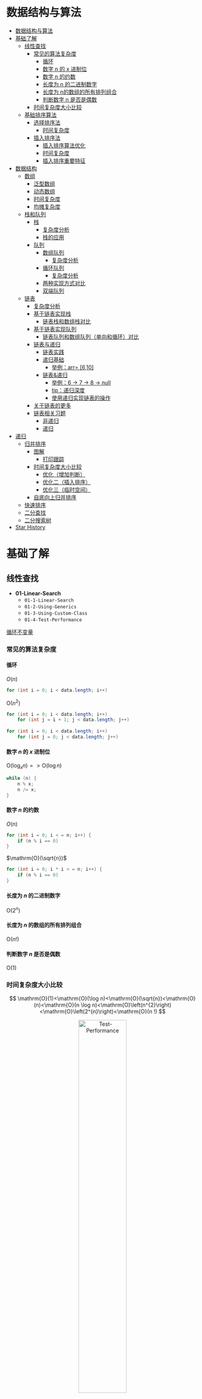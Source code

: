 #  数据结构与算法

- [数据结构与算法](#数据结构与算法)
- [基础了解](#基础了解)
  - [线性查找](#线性查找)
    - [常见的算法复杂度](#常见的算法复杂度)
      - [循环](#循环)
      - [数字 n 的 x 进制位](#数字-n-的-x-进制位)
      - [数字 n​ 的约数](#数字-n-的约数)
      - [长度为 n​ 的二进制数字](#长度为-n-的二进制数字)
      - [长度为 n​ 的数组的所有排列组合](#长度为-n-的数组的所有排列组合)
      - [判断数字 n​ 是否是偶数](#判断数字-n-是否是偶数)
    - [时间复杂度大小比较](#时间复杂度大小比较)
  - [基础排序算法](#基础排序算法)
    - [选择排序法](#选择排序法)
      - [时间复杂度](#时间复杂度)
    - [插入排序法](#插入排序法)
      - [插入排序算法优化](#插入排序算法优化)
      - [时间复杂度](#时间复杂度-1)
      - [插入排序重要特征](#插入排序重要特征)
- [数据结构](#数据结构)
  - [数组](#数组)
    - [泛型数组](#泛型数组)
    - [动态数组](#动态数组)
    - [时间复杂度](#时间复杂度-2)
    - [均摊复杂度](#均摊复杂度)
  - [栈和队列](#栈和队列)
    - [栈](#栈)
      - [复杂度分析](#复杂度分析)
      - [栈的应用](#栈的应用)
    - [队列](#队列)
      - [数组队列](#数组队列)
        - [复杂度分析](#复杂度分析-1)
      - [循环队列](#循环队列)
        - [复杂度分析](#复杂度分析-2)
      - [两种实现方式对比](#两种实现方式对比)
      - [双端队列](#双端队列)
  - [链表](#链表)
      - [复杂度分析](#复杂度分析-3)
    - [基于链表实现栈](#基于链表实现栈)
      - [链表栈和数组栈对比](#链表栈和数组栈对比)
    - [基于链表实现队列](#基于链表实现队列)
      - [链表队列和数组队列（单向和循环）对比](#链表队列和数组队列单向和循环对比)
    - [链表与递归](#链表与递归)
      - [链表实践](#链表实践)
      - [递归基础](#递归基础)
        - [举例：arr= [6,10]](#举例arr-610)
      - [链表&递归](#链表递归)
        - [举例：6 -> 7 -> 8 -> null](#举例6---7---8---null)
        - [tip：递归深度](#tip递归深度)
        - [使用递归实现链表的操作](#使用递归实现链表的操作)
    - [关于链表的更多](#关于链表的更多)
    - [链表相关习题](#链表相关习题)
      - [非递归](#非递归)
      - [递归](#递归)
- [递归](#递归-1)
  - [归并排序](#归并排序)
    - [图解](#图解)
      - [打印跟踪](#打印跟踪)
    - [时间复杂度大小比较](#时间复杂度大小比较-1)
      - [优化（增加判断）](#优化增加判断)
      - [优化二（插入排序）](#优化二插入排序)
      - [优化三（临时空间）](#优化三临时空间)
    - [自底向上归并排序](#自底向上归并排序)
  - [快速排序](#快速排序)
  - [二分查找](#二分查找)
  - [二分搜索树](#二分搜索树)
- [Star History](#star-history)

# 基础了解

## 线性查找

- **01-Linear-Search**
  - `01-1-Linear-Search`
  - `01-2-Using-Generics`
  - `01-3-Using-Custom-Class`
  - `01-4-Test-Performance`

[循环不变量](https://zh.wikipedia.org/wiki/%E5%BE%AA%E7%8E%AF%E4%B8%8D%E5%8F%98%E9%87%8F)

### 常见的算法复杂度

#### 循环

$O(n)$

```java
for (int i = 0; i < data.length; i++)
```

$\mathrm{O}\left(n^{2}\right)$

```java
for (int i = 0; i < data.length; i++)
	for (int j = i + 1; j < data.length; j++)
        
for (int i = 0; i < data.length; i++)
	for (int j = 0; j < data.length; j++)
```

#### 数字 $n$ 的 $x$ 进制位

$\mathrm{O}\left(\log _{x} n\right) => \mathrm{O}(\log n)$

```java
while (n) {
    n % x;
    n /= x;
}
```

#### 数字 $n$ 的约数

$O(n)$

```java
for (int i = 0; i < = n; i++) {
    if (n % i == 0)
}
```

$\mathrm{O}(\sqrt{n})$

```java
for (int i = 0; i * i < = n; i++) {
    if (n % i == 0)
}
```

#### 长度为 $n$ 的二进制数字

$\mathrm{O}\left(2^{n}\right)$

#### 长度为 $n$ 的数组的所有排列组合

$\mathrm{O}(n !)$

#### 判断数字 $n$ 是否是偶数

$\mathrm{O}(1)$

### 时间复杂度大小比较

$$
\mathrm{O}(1)<\mathrm{O}(\log n)<\mathrm{O}(\sqrt{n})<\mathrm{O}(n)<\mathrm{O}(n \log n)<\mathrm{O}\left(n^{2}\right)<\mathrm{O}\left(2^{n}\right)<\mathrm{O}(n !)
$$

<div align=center>
  <img src="https://github.com/JiajiaLiang2001/Algorithm/blob/master/images/01_4_1.png" title="Test-Performance" height="50%" width="50%">
</div>

## 基础排序算法

- **02-Selection-Sort**
  - `02-1-Selection-Sort`
  - `02-2-Using-Generics`
  - `02-3-Using-Comparable`
  - `02-4-Test-Performance`
- **03-Insertion-Sort**
  - `03-1-Insertion-Sort`
  - `03-2-Insertion-Sort-Optimized`
  - `03-3-Insertion-Sort-Features`

### 选择排序法

***6 4 2 3 1 5***

------

```java
for (int i = 0; i < arr.length - 1; i++) {//i < arr.length
    int minIndex = i;
    for (int j = i; j < arr.length; j++) {
        if (arr[j].compareTo(arr[minIndex]) < 0)
            minIndex = j;
    }
    swap(arr, i, minIndex);
}
```

（i = 0​，​j = 0，1，2，3，4，5​）：遍历（​minIndex = 4​）

**1** 4 2 3 **6** 5



（i = 1​，​j = 1，2，3，4，5​）：遍历（​minIndex = 2​）

1 **2** **4** 3 6 5



（i = 2​，​j = 2，3，4，5​）：遍历（​minIndex = 3​）

1 2 **3** **4** 6 5



（i = 3​，​j = 3，4，5​）：遍历（​minIndex = 3）

1 2 3 4 6 5



（i = 4​，​j = 4，5​）：遍历（​minIndex = 5​）

1 2 3 4 **5** **6**



下一步可以省略：

（i = 5​，​j = 5​）：遍历（​minIndex = 5​）

1 2 3 4 5 6

#### 时间复杂度

$$
\begin{aligned}
& 1+2+3+\ldots+\mathrm{n} \\
=& \frac{(1+n) * n}{2} \\
=& \frac{1}{2} n^{2}+\frac{1}{2} n
\end{aligned}
$$

$\mathrm{O}\left(n^{2}\right)$

<div align=center>
  <img src="https://github.com/JiajiaLiang2001/Algorithm/blob/master/images/02_4_1.png" title="Test-Performance" height="50%" width="50%">
</div>

### 插入排序法

***6 4 2 3 1 5***

------

```java
for (int i = 1; i < arr.length; i++) {// i = 0
    for (int j = i; j - 1 >= 0; j--) {
        if (arr[j].compareTo(arr[j - 1]) < 0)
            swap(arr, j - 1, j);
        else break;
    }
}

for (int i = 1; i < arr.length; i++) {// i = 0
	for (int j = i; j - 1 >= 0 && arr[j].compareTo(arr[j - 1]) < 0; j--)
		swap(arr, j - 1, j);
}
```

该步可以省略：

（i = 0​）：直接跳出

6 4 2 3 1 5



（i = 1​，​j = 1​）：遍历比较

4 6 2 3 1 5



（i = 2​，j = 2，1​）：遍历比较

2 4 6 3 1 5



（i = 3​，j = 3，2，1​）：遍历比较

2 3 4 6 1 5 



（i = 4​，j = 4，3，2，1​）：遍历比较

1 2 3 4 6 5 



（i = 5，j = 5，4，3，2，1​）：遍历比较

1 2 3 4 5 6 

<div align=center>
  <img src="https://github.com/JiajiaLiang2001/Algorithm/blob/master/images/03_1_1.png" title="Test-Performance" height="50%" width="50%">
</div>

#### 插入排序算法优化

```java
for (int i = 1; i < arr.length; i++) {// i = 0
    E t = arr[i];
    int j;
    for (j = i; j - 1 >= 0; j--) {
        if (t.compareTo(arr[j - 1]) < 0)
            arr[j] = arr[j - 1];
        else
            break;
    }
    arr[j] = t;
}

for (int i = 1; i < arr.length; i++) {// i = 0
	E t = arr[i];
    int j;
    for(j = i; j - 1 >= 0 && t.compareTo(arr[j - 1]) < 0; j --){
        arr[j] = arr[j - 1];
    }
    arr[j] = t;
}
```

<div align=center>
  <img src="https://github.com/JiajiaLiang2001/Algorithm/blob/master/images/03_2_1.png" title="Compare-Performance" height="50%" width="50%">
</div>

#### 时间复杂度

$\mathrm{O}\left(n^{2}\right)$

#### 插入排序重要特征

对于有序数组，插入排序的复杂度是 $O(n)$。因此，插入排序的复杂度小于等于选择排序。

<div align=center>
  <img src="https://github.com/JiajiaLiang2001/Algorithm/blob/master/images/03_3_1.png" title="Compare-Performance" height="50%" width="50%">
</div>

# 数据结构

- 线性结构：数组、栈、队列、链表、哈希表
- 树结构：二叉树、二分搜索树、AVL、红黑树、Treap、Splay、堆、Trie、线段树、K-D树、并查集、哈夫曼树
- 图结构：领接矩阵、领接表

## 数组

- **04-Arrays**
  - `04-1-Our-Own-Array`
  - `04-2-Add-Element`
  - `04-3-Query-and-Update-Element`
  - `04-4-Contain-Find-and-Remove`
  - `04-5-Generic-Data-Structures`
  - `04-6-Dynamic-Array`
  - `04-7-Amortized-Time-Complexity`

封装属于我们的数组：

1. data：数组
2. capacity：数组最大容量
3. size：数组目前大小

- `Array()`
- `Array(int capacity)`
- `int getCapacity()`
- `int getSize()`
- `boolean isEmpty()`
- `void add(int index, E e)`
- `void addLast(E e)`
- `void addFirst(E e)`
- `E getElement(int index)`
- `void setElement(int index, E e)`
- `boolean contains(E e)`
- `int find(E e)`
- `E remove(int index)`
- `E removeLast()`
- `E removeFirst()`

### 泛型数组

<div align=left>
  <img src="https://github.com/JiajiaLiang2001/Algorithm/blob/master/images/04_5_1.png" title="Generic-Array" height="50%" width="50%">
</div>

### 动态数组

<div align=left>
  <img src="https://github.com/JiajiaLiang2001/Algorithm/blob/master/images/04_6_1.png" title="Dynamic-Array" height="50%" width="50%">
</div>

### 时间复杂度

|     操作      |   时间复杂度    |
| :-----------: | :-------------: |
|     `add`     | $\mathrm{O}(1)$ |
|   `addLast`   | $\mathrm{O}(n)$ |
|  `addFirst`   | $\mathrm{O}(n)$ |
|   `remove`    | $\mathrm{O}(1)$ |
| `removeLast`  | $\mathrm{O}(n)$ |
| `removeFirst` | $\mathrm{O}(n)$ |
| `setElement`  | $\mathrm{O}(1)$ |
| `getElement`  | $\mathrm{O}(1)$ |
|  `contains`   | $\mathrm{O}(n)$ |
|    `find`     | $\mathrm{O}(n)$ |

总结：

增：$\mathrm{O}(n)$

删：$\mathrm{O}(n)$

改：已知索引 $\mathrm{O}(1)$，未知索引 $\mathrm{O}(n)$

查：已知索引 $\mathrm{O}(1)$，未知索引 $\mathrm{O}(n)$

### 均摊复杂度

**均摊复杂度**

capacity=8，9次addLast：1 1 1 1 1 1 1 1 8+1 = 17

> 平均2次基本操作

**复杂度震荡**

为了避免

```java
/**
 * Remove array element
 *
 * @param index
 * @return
 */
public E remove(int index) {
    if (index < 0 || index >= size)
        throw new IllegalArgumentException("Remove failed. Index is illegal.");
    E ret = data[index];
    for (int i = index + 1; i < data.length; i++) {
        data[i - 1] = data[i];
    }
    size--;
    data[size] = null;
    if (size == data.length / 4 && data.length / 2 != 0)
        resize(data.length / 2);
    return ret;
}
```

## 栈和队列

**05-Stacks-and-Queues**

- `05-1-Array-Stack`
- `05-2-A-Stack-Problem-in-Leetcode`
- `05-3-Array-Queue`
- `05-4-Loop-Queue`
- `05-5-Queues-Comparison`
- `05-6-Loop-Queue-without-Wasting-One-Space`
- `05-7-Loop-Queue-without-Size-Member`
- `05-8-Deque`

### 栈

封装属于我们的栈：

- `ArrayStack()`

- `ArrayStack(int capacity)`
- `int getCapacity()`
- `int getSize()`
- `boolean isEmpty()`
- `void push(E e)`
- `E pop()`
- `E peek()`

#### 复杂度分析

|    操作     |      时间复杂度      |
| :---------: | :------------------: |
| `getSize()` |   $\mathrm{O}(1)$    |
| `isEmpty()` |   $\mathrm{O}(1)$    |
| `push(E e)` | 均摊 $\mathrm{O}(1)$ |
|   `pop()`   | 均摊 $\mathrm{O}(1)$ |
|  `peek()`   |   $\mathrm{O}(1)$    |

#### 栈的应用

https://leetcode.cn/problems/valid-parentheses/

```java
class Solution {
    public boolean isValid(String s) {
        Stack<Character> stack = new Stack<>();
        for (int i = 0; i < s.length(); i++) {
            char c = s.charAt(i);
            if (c == '(' || c == '[' || c == '{')
                stack.push(c);
            else {
                if (stack.isEmpty()) return false;
                else {
                    char top = stack.pop();
                    if ((c == ')' && top != '(') ||
                        (c == ']' && top != '[') ||
                        (c == '}' && top != '{'))
                        return false;
                }
            }
        }
        return stack.isEmpty();
    }
}
```

### 队列

#### 数组队列

封装属于我们的数组队列：

- `ArrayQueue(int capacity)`
- `ArrayQueue()`
- `int getCapacity()`
- `int getSize()`
- `boolean isEmpty()`
- `void enqueue(E e)`
- `E dequeue()`
- `E getFront()`

##### 复杂度分析

|      操作      |      时间复杂度      |
| :------------: | :------------------: |
|  `getSize()`   |   $\mathrm{O}(1)$    |
|  `isEmpty()`   |   $\mathrm{O}(1)$    |
| `enqueue(E e)` | 均摊 $\mathrm{O}(1)$ |
|  `dequeue()`   |   $\mathrm{O}(n)$    |
|  `getFront()`  |   $\mathrm{O}(1)$    |

#### 循环队列

- 队列为空（front == tail）

<div align=center>
  <img src="https://github.com/JiajiaLiang2001/Algorithm/blob/master/images/05_4_1.png" title="Empty-Queue" height="50%" width="50%">
</div>

- 队列为满（（tail + 1）% c == front）

<div align=center>
  <img src="https://github.com/JiajiaLiang2001/Algorithm/blob/master/images/05_4_2.png" title="Full-Queue" height="50%" width="50%">
</div>

封装属于我们的循环队列：

- `LoopQueue(int capacity)`
- `LoopQueue()`
- `int getSize()`
- `boolean isEmpty()`
- `void enqueue(E e)`
- `E dequeue()`
- `E getFront()`

队列遍历的两种方式：

```java
for (int i = 0; i < size; i++)
    data[(i + front) % data.length]
```

```java
for (int i = front; i != tail; i = (i + 1) % data.length) {
    data[i]
}
```

##### 复杂度分析

|      操作      |      时间复杂度      |
| :------------: | :------------------: |
|  `getSize()`   |   $\mathrm{O}(1)$    |
|  `isEmpty()`   |   $\mathrm{O}(1)$    |
| `enqueue(E e)` | 均摊 $\mathrm{O}(1)$ |
|  `dequeue()`   | 均摊 $\mathrm{O}(1)$ |
|  `getFront()`  |   $\mathrm{O}(1)$    |

#### 两种实现方式对比

```java
private static int opCount = 100000;
```

<div align=center>
  <img src="https://github.com/JiajiaLiang2001/Algorithm/blob/master/images/05_5_1.png" title="Compare-Performance" height="50%" width="50%">
</div>

主要影响在于出队操作！

#### 双端队列

封装属于我们的双端队列：

- `Deque(int capacity)`
- `Deque()`
- `int getCapacity()`
- `int getSize()`
- `boolean isEmpty()`
- `void addLast(E e)`
- `void addFirst(E e)` 
- `E removeLast()`
- `E removeFirst()`
- `E getFront()`
- `E getLast()`

## 链表

- **06-Linked-List**
  - `06-1-Linked-List`
  - `06-2-Add-Elements-in-LinkedList`
  - `06-3-DummyHead-in-LinkedList`
  - `06-4-Query-and-Update-in-LinkedList`
  - `06-5-Remove-Element-in-LinkedList`
  - 06-6-Implement-Stack-in-LinkedList
  - `06-7-Compare-LinkedList-Stack-and-Array-Stack`
  - `06-8-Implement-Queue-in-LinkedList`
  - `06-9-Compare-LinkedList-Queue-LoopQueue-and-Array-Queue`
- **07-Linked-List-and-Recursion**
  - `07-1-Linked-List-Problems-in-Leetcode`
  - `07-2-Recursion-Basics`
  - `07-3-LinkedList-and-Recursion`
  - `07-4-Recursive-Debugging`
  - `07-5-Recursive-LinkedList`
  - `07-6-Another-Linked-List-Problems-in-Leetcode`

<div align=center>
  	<img src="https://github.com/JiajiaLiang2001/Algorithm/blob/master/images/06_1_1.png" title="Linked-List-Structure" height="50%" width="50%">
    <img src="https://github.com/JiajiaLiang2001/Algorithm/blob/master/images/06_2_1.png" title="Linked-List-Structure" height="50%" width="50%">
</div>

封装属于我们的链表：

```java
private class Node {
    public E e;
    public Node next;
    public Node(E e, Node next) {
        this.e = e;
        this.next = next;
    }
    public Node(E e) {
        this(e, null);
    }
    public Node() {
        this(null, null);
    }
    @Override
    public String toString() {
        return e.toString();
    }
}
```

- `LinkedList()`
- `int getSize()`
- `boolean isEmpty()`
- `void add(int index, E e)`
- `void addFirst(E e)`
- `void addLast(E e)`
- `E get(int index)`
- `E getFirst()`
- `E getLast()`
- `void set(int index, E e)`
- `boolean contains(E e)`
- `E remove(int index)`
- `E removeFirst()`
- `E removeLast()`

#### 复杂度分析

|     操作      |   时间复杂度    |
| :-----------: | :-------------: |
|  `getSize()`  | $\mathrm{O}(1)$ |
|  `isEmpty()`  | $\mathrm{O}(1)$ |
|     `add`     | $\mathrm{O}(n)$ |
|  `addFirst`   | $\mathrm{O}(1)$ |
|   `addLast`   | $\mathrm{O}(n)$ |
|     `get`     | $\mathrm{O}(n)$ |
|  `getFirst`   | $\mathrm{O}(1)$ |
|   `getLast`   | $\mathrm{O}(n)$ |
|     `set`     | $\mathrm{O}(n)$ |
|  `contains`   | $\mathrm{O}(n)$ |
|   `remove`    | $\mathrm{O}(n)$ |
| `removeFirst` | $\mathrm{O}(1)$ |
| `removeLast`  | $\mathrm{O}(n)$ |

### 基于链表实现栈

使用[链表](#链表)封装属于我们的栈：

- `LinkedListStack()`
- `int getSize()`
- `boolean isEmpty()`
- `void push(E e)`
- `E pop()`
- `E peek()`

#### 链表栈和数组栈对比

```java
private static int opCount = 100000;
```

<div align=center>
  <img src="https://github.com/JiajiaLiang2001/Algorithm/blob/master/images/06_7_1.png" title="Compare-Performance" height="50%" width="50%">
</div>

### 基于链表实现队列

使用[链表](#链表)封装属于我们的队列：

- `LinkedListQueue()`
- `int getSize()`
- `boolean isEmpty()`
- `void enqueue(E e)`
- `E dequeue()`
- `E getFront()`

#### 链表队列和数组队列（单向和循环）对比

```java
private static int opCount = 100000;
```

<div align=center>
  <img src="https://github.com/JiajiaLiang2001/Algorithm/blob/master/images/06_9_1.png" title="Compare-Performance" height="50%" width="50%">
</div>

### 链表与递归

#### 链表实践

https://leetcode.cn/problems/remove-linked-list-elements/

常规解法（分开讨论）：

```java
public ListNode removeElements(ListNode head, int val) {
    while (head != null && head.val == val)
        head = head.next;
    if (head == null)
        return null;
    else {
        ListNode prev = head;
        while (prev.next != null)
            if (prev.next.val == val)
                prev.next = prev.next.next;
            else
                prev = prev.next;
        return head;
    }
}
```

虚拟头节点：

```java
public ListNode removeElements(ListNode head, int val) {
    ListNode dummyHead = new ListNode(-1);
    dummyHead.next = head;
    ListNode prev = dummyHead;
    while (prev.next != null)
        if (prev.next.val == val)
            prev.next = prev.next.next;
        else
            prev = prev.next;
    return dummyHead.next;
}
```

#### 递归基础

 $\operatorname{Sum}(\operatorname{arr}[0 \ldots n-1])=\operatorname{arr}[0]+\operatorname{Sum}(\operatorname{arr}[1 \ldots n-1])$

 $\operatorname{Sum}(\operatorname{arr}[1 \ldots n-1])=\operatorname{arr}[1]+\operatorname{Sum}(\operatorname{arr}[2 \ldots n-1])$

$......$

$\operatorname{Sum}(\operatorname{arr}[n-1 \ldots n-1])=\operatorname{arr}[n-1]+\operatorname{Sum}([])$

转换为最基本问题 $\operatorname{Sum}([])$ 的求解！

```java
private static int sum(int[] arr, int l) {
    if (l == arr.length)
        return 0;
    return arr[l] + sum(arr, l + 1);
}
```

##### 举例：arr= [6,10]

$\operatorname{arr}=[6,10]$

- sum(arr,0) 

- sum(arr,1)

- sum(arr,2) return 0

- return arr[1] + sum(arr,2) = 10 + 0 = 10 (sum(arr,1))
- return arr[0] + sum(arr,0) = 6 + 10 = 16 (sum(arr,0))

#### 链表&递归

递归解决[上述问题](#链表实践)

![Recursive-Process-For-Removing-Elements](https://github.com/JiajiaLiang2001/Algorithm/blob/master/images/07_3_1.png)

```java
public ListNode removeElements(ListNode head, int val) {
    if (head == null) return null;// 1
    head.next = removeElements(head.next, val); // 2
    return head.val == val ? head.next : head;// 3
}
```

##### 举例：6 -> 7 -> 8 -> null

$6 \rightarrow7 \rightarrow8 \rightarrow null$

- $head：6 \rightarrow7 \rightarrow8 \rightarrow null$：removeElements(head,6) 
  - 1
  - 2
  - $head：7 \rightarrow8 \rightarrow null$：removeElements(head,6) 
    - 1
    - 2
    - $head：8 \rightarrow null$：removeElements(head,6) 
      - 1
      - 2 
      - $head：null$：removeElements(head,6) 
        - 1：return null
      - 8 -> null
      - **3：return 8 -> null**
  - 7 -> 8 -> null
  - **3：return 8 -> null**
- 6 -> 8 -> null
- **3：return 6 -> 8 -> null**

![Linked-List-Recursion-Diagram](https://github.com/JiajiaLiang2001/Algorithm/blob/master/images/07_3_2.png)

##### tip：递归深度

```java
public ListNode removeElements(ListNode head, int val, int depth) {
    String depthString = generateDepthString(depth);
    System.out.print(depthString);
    System.out.println("Call: remove " + val + " in " + head);
    if (head == null) {
        System.out.print(depthString);
        System.out.println("Return: " + head);
        return head;
    }
    ListNode res = removeElements(head.next, val, depth + 1);
    System.out.print(depthString);
    System.out.println("After remove " + val + ": " + res);
    ListNode ret;
    if (head.val == val)
        ret = res;
    else {
        head.next = res;
        ret = head;
    }
    System.out.print(depthString);
    System.out.println("Return: " + ret);
    return ret;
}
```

<div align=left>
  <img src="https://github.com/JiajiaLiang2001/Algorithm/blob/master/images/07_4_1.png" title="Recursive-Debugging" height="50%" width="50%">
</div>

##### 使用递归实现链表的操作

- *add*

![Recursive-LinkedList-add](https://github.com/JiajiaLiang2001/Algorithm/blob/master/images/07_5_1.png)

- *get*

![Recursive-LinkedList-get](https://github.com/JiajiaLiang2001/Algorithm/blob/master/images/07_5_2.png)

- *set*

![Recursive-LinkedList-set](https://github.com/JiajiaLiang2001/Algorithm/blob/master/images/07_5_3.png)

- *contains*

![Recursive-LinkedList-contains](https://github.com/JiajiaLiang2001/Algorithm/blob/master/images/07_5_4.png)

- *remove*

![Recursive-LinkedList-remove](https://github.com/JiajiaLiang2001/Algorithm/blob/master/images/07_5_5.png)

### 关于链表的更多

```java
class Node{
    E e;
    Node next,prev;
}
```

<div align=center>
  <img src="https://github.com/JiajiaLiang2001/Algorithm/blob/master/images/doubly_linked_list.png" title="Doubly-Linked-List" height="50%" width="50%">
</div>

```java
class Node{
    E e;
    Node next,prev;
}
```

<div align=center>
  <img src="https://github.com/JiajiaLiang2001/Algorithm/blob/master/images/circular_linked_list.png" title="Doubly-Linked-List" height="50%" width="50%">
</div>

```java
class Node{
    E e;
    int next;
}
```

<div align=center>
  <img src="https://github.com/JiajiaLiang2001/Algorithm/blob/master/images/array_linked_list.png" title="Array-Linked-List" height="50%" width="50%">
</div>

### 链表相关习题

https://leetcode.cn/problems/reverse-linked-list/

#### 非递归

```java
public ListNode reverseList(ListNode head) {
    ListNode pre = null;
    ListNode cur = head;
    while (cur != null) {
        ListNode next = cur.next;
        cur.next = pre;
        pre = cur;
        cur = next;
    }
    return pre;
}
```

|                             初步                             |                             1-2                              |
| :----------------------------------------------------------: | :----------------------------------------------------------: |
| ![Linked-List-Flip-Leetcode](https://github.com/JiajiaLiang2001/Algorithm/blob/master/images/07_6_1.png) | ![Linked-List-Flip-Non-Recursive-1-2](https://github.com/JiajiaLiang2001/Algorithm/blob/master/images/07_6_2.png) |

<div align=left>
  	<img src="https://github.com/JiajiaLiang2001/Algorithm/blob/master/images/07_6_3.png" title="Linked-List-Flip-Non-Recursive-3-456-1" height="50%" width="50%">
	<img src="https://github.com/JiajiaLiang2001/Algorithm/blob/master/images/07_6_4.png" title="Linked-List-Flip-Non-Recursive-3-456-2" height="50%" width="50%">
    <img src="https://github.com/JiajiaLiang2001/Algorithm/blob/master/images/07_6_5.png" title="Linked-List-Flip-Non-Recursive-3-456-3" height="50%" width="50%">
    <img src="https://github.com/JiajiaLiang2001/Algorithm/blob/master/images/07_6_6.png" title="Linked-List-Flip-Non-Recursive-3-456-4" height="50%" width="50%">
</div>

#### 递归

```java
public ListNode reverseList(ListNode head) {
    if (head == null || head.next == null)
        return head;
    ListNode rev = reverseList(head.next);
    head.next.next = head;
    head.next = null;
    return rev;
}
```

![Linked-List-Flip-Leetcode](https://github.com/JiajiaLiang2001/Algorithm/blob/master/images/07_6_7.png)

![Linked-List-Flip-Non-Recursive-*](https://github.com/JiajiaLiang2001/Algorithm/blob/master/images/07_6_8.png)

# 递归

## 归并排序

- **08-MergeSort**
  - `08-1-MergeSort`
  - `08-2-MergeSort-Track`
  - `08-3-MergeSort-Complexity`
  - `08-4-MergeSort-Basic-Optimization`
  - `08-5-MergeSort-Advanced-Optimization`
  - `08-6-MergeSort-Memory-Optimization`

**算法模板**：

```java
MergerSort(arr,l,r){
	if(l >= r) return;
	int mid = (l + r) / 2;
    // 对arr[l,mid]进行排序
	MergerSort(arr,l,mid);
    // 对arr[mid+1,r]进行排序
	MergerSort(arr,mid+1,r);
    //将arr[l,mid]和arr[mid+1,r]合并
	merge(arr,l,mid,r);
}
```

### 图解

![MergeSort](https://github.com/JiajiaLiang2001/Algorithm/blob/master/images/08_1_1.png)

#### 打印跟踪

<div align=left>
  <img src="https://github.com/JiajiaLiang2001/Algorithm/blob/master/images/08_2_1.png" title="MergeSort-Track" height="50%" width="50%">
</div>

### 时间复杂度大小比较

<div align=center>
  <img src="https://github.com/JiajiaLiang2001/Algorithm/blob/master/images/08_3_1.png" title="Test-Performance" height="50%" width="50%">
</div>
#### 优化（增加判断）

```java
if (arr[mid].compareTo(arr[mid + 1]) > 0)// arr[mid] < arr[mid + 1],
    merge(arr, l, mid, r);
```

同其他排序（选择排序、插入排序）比较

| 随机数组                                                     | 有序数组                                                     |
| ------------------------------------------------------------ | ------------------------------------------------------------ |
| ![MergeSort1](https://github.com/JiajiaLiang2001/Algorithm/blob/master/images/08_4_1.png) | ![MergeSort2](https://github.com/JiajiaLiang2001/Algorithm/blob/master/images/08_4_2.png) |

优化前后自身比较

| 随机数组                                                     | 有序数组                                                     |
| ------------------------------------------------------------ | ------------------------------------------------------------ |
| ![MergeSort1](https://github.com/JiajiaLiang2001/Algorithm/blob/master/images/08_4_3.png) | ![MergeSort2](https://github.com/JiajiaLiang2001/Algorithm/blob/master/images/08_4_4.png) |

#### 优化二（插入排序）

在优化一的基础上测试

```java
if (arr[mid].compareTo(arr[mid + 1]) > 0)// arr[mid] < arr[mid + 1],
    merge(arr, l, mid, r);
```

同其他排序（选择排序、插入排序）比较

| 随机数组                                                     | 有序数组                                                     |
| ------------------------------------------------------------ | ------------------------------------------------------------ |
| ![MergeSort1](https://github.com/JiajiaLiang2001/Algorithm/blob/master/images/08_5_1.png) | ![MergeSort2](https://github.com/JiajiaLiang2001/Algorithm/blob/master/images/08_5_2.png) |

优化前后自身比较

| 随机数组                                                     | 有序数组                                                     |
| ------------------------------------------------------------ | ------------------------------------------------------------ |
| ![MergeSort1](https://github.com/JiajiaLiang2001/Algorithm/blob/master/images/08_5_3.png) | ![MergeSort2](https://github.com/JiajiaLiang2001/Algorithm/blob/master/images/08_5_4.png) |

#### 优化三（临时空间）

在优化一、二的基础上测试

```java
E[] temp = Arrays.copyOf(arr, arr.length);
...
System.arraycopy(arr, l, temp, l, r - l + 1);
int i = l, j = mid + 1;
for (int k = l; k <= r; k++) {
    if (i > mid)
        arr[k] = temp[j++];
    else if (j > r)
        arr[k] = temp[i++];
    else if (temp[i].compareTo(temp[j]) <= 0)
        arr[k] = temp[i++];
    else
        arr[k] = temp[j++];
}
```

同其他排序（选择排序、插入排序）比较

| 随机数组                                                     | 有序数组                                                     |
| ------------------------------------------------------------ | ------------------------------------------------------------ |
| ![MergeSort1](https://github.com/JiajiaLiang2001/Algorithm/blob/master/images/08_6_1.png) | ![MergeSort2](https://github.com/JiajiaLiang2001/Algorithm/blob/master/images/08_6_2.png) |

优化前后自身比较

| 随机数组                                                     | 有序数组                                                     |
| ------------------------------------------------------------ | ------------------------------------------------------------ |
| ![MergeSort1](https://github.com/JiajiaLiang2001/Algorithm/blob/master/images/08_6_3.png) | ![MergeSort2](https://github.com/JiajiaLiang2001/Algorithm/blob/master/images/08_6_4.png) |

### 自底向上归并排序

## 快速排序

## 二分查找

## 二分搜索树

# Star History

[![Star History Chart](https://api.star-history.com/svg?repos=JiajiaLiang2001/Algorithm&type=Date)](https://star-history.com/#JiajiaLiang2001/Algorithm&Date)